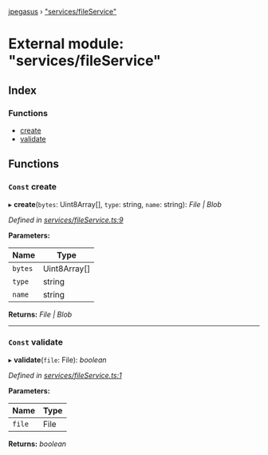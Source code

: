[jpegasus](../README.md) › ["services/fileService"](_services_fileservice_.md)

# External module: "services/fileService"

## Index

### Functions

* [create](_services_fileservice_.md#markdown-header-const-create)
* [validate](_services_fileservice_.md#markdown-header-const-validate)

## Functions

### `Const` create

▸ **create**(`bytes`: Uint8Array[], `type`: string, `name`: string): *File | Blob*

*Defined in [services/fileService.ts:9](https://github.com/TonyBrobston/jpegasus/blob/4f5d651/src/services/fileService.ts#L9)*

**Parameters:**

Name | Type |
------ | ------ |
`bytes` | Uint8Array[] |
`type` | string |
`name` | string |

**Returns:** *File | Blob*

___

### `Const` validate

▸ **validate**(`file`: File): *boolean*

*Defined in [services/fileService.ts:1](https://github.com/TonyBrobston/jpegasus/blob/4f5d651/src/services/fileService.ts#L1)*

**Parameters:**

Name | Type |
------ | ------ |
`file` | File |

**Returns:** *boolean*
